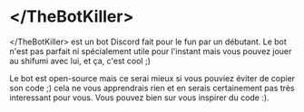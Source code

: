 # \</TheBotKiller>

\</TheBotKiller> est un bot Discord fait pour le fun par un débutant. Le bot n'est pas parfait ni spécialement utile pour l'instant mais vous pouvez jouer au shifumi avec lui, et ça, c'est cool ;)

Le bot est open-source mais ce serai mieux si vous pouviez éviter de copier son code ;) cela ne vous apprendrais rien et en serais certainement pas très interessant pour vous. Vous pouvez bien sur vous inspirer du code :).
